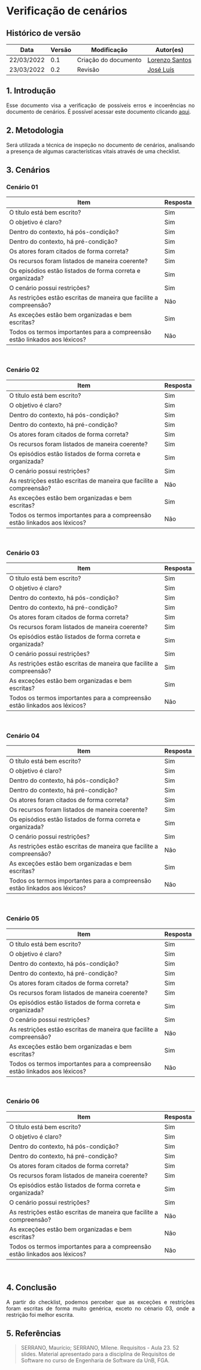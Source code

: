 # Verificação de cenários

## Histórico de versão

|Data | Versão | Modificação | Autor(es)|
| -- | -- | -- | -- |
| 22/03/2022 |  0.1   | Criação do documento |  [Lorenzo Santos](https://github.com/lorenzo7377) |
| 23/03/2022 |  0.2   | Revisão |   [José Luís](https://github.com/joseluis-rt) |



## 1. Introdução
<p style="text-align: justify">
Esse documento visa a verificação de possíveis erros e incoerências no documento de cenários. É possível acessar este documento clicando <a href="https://requisitos-de-software.github.io/2021.2-PontoFacil/elicitacao/cenarios/">aqui</a>.
</p>

## 2. Metodologia
<p style="text-align: justify">Será utilizada a técnica de inspeção no documento de cenários, analisando a presença de algumas características vitais através de uma checklist.</p>

## 3. Cenários
### Cenário 01
|Item | Resposta | 
| -- | -- |
| O título está bem escrito? |  Sim| 
| O objetivo é claro? | Sim| |
|Dentro do contexto, há pós-condição?|	Sim|
|Dentro do contexto, há pré-condição?|	Sim|
|Os atores foram citados de forma correta?|	Sim|
|Os recursos foram listados de maneira coerente?|	Sim|
|Os episódios estão listados de forma correta e organizada?|	Sim|
|O cenário possui restrições?|	Sim|
|As restrições estão escritas de maneira que facilite a compreensão?|	Não|
|As exceções estão bem organizadas e bem escritas?|	Sim|
|Todos os termos importantes para a compreensão estão linkados aos léxicos?|	Não|

<br>

### Cenário 02
|Item | Resposta | 
| -- | -- |
| O título está bem escrito? |  Sim| 
| O objetivo é claro? | Sim| |
|Dentro do contexto, há pós-condição?|	Sim|
|Dentro do contexto, há pré-condição?|	Sim|
|Os atores foram citados de forma correta?|	Sim|
|Os recursos foram listados de maneira coerente?|	Sim|
|Os episódios estão listados de forma correta e organizada?|	Sim|
|O cenário possui restrições?|	Sim|
|As restrições estão escritas de maneira que facilite a compreensão?|	Não|
|As exceções estão bem organizadas e bem escritas?|	Sim|
|Todos os termos importantes para a compreensão estão linkados aos léxicos?|	Não|
<br>

### Cenário 03
|Item | Resposta | 
| -- | -- |
| O título está bem escrito? |  Sim| 
| O objetivo é claro? | Sim| |
|Dentro do contexto, há pós-condição?|	Sim|
|Dentro do contexto, há pré-condição?|	Sim|
|Os atores foram citados de forma correta?|	Sim|
|Os recursos foram listados de maneira coerente?|	Sim|
|Os episódios estão listados de forma correta e organizada?|	Sim|
|O cenário possui restrições?|	Sim|
|As restrições estão escritas de maneira que facilite a compreensão?|	Sim|
|As exceções estão bem organizadas e bem escritas?|	Sim|
|Todos os termos importantes para a compreensão estão linkados aos léxicos?|	Não|

<br>

### Cenário 04
|Item | Resposta | 
| -- | -- |
| O título está bem escrito? |  Sim| 
| O objetivo é claro? | Sim| |
|Dentro do contexto, há pós-condição?|	Sim|
|Dentro do contexto, há pré-condição?|	Sim|
|Os atores foram citados de forma correta?|	Sim|
|Os recursos foram listados de maneira coerente?|	Sim|
|Os episódios estão listados de forma correta e organizada?|	Sim|
|O cenário possui restrições?|	Sim|
|As restrições estão escritas de maneira que facilite a compreensão?|	Não|
|As exceções estão bem organizadas e bem escritas?|	Sim|
|Todos os termos importantes para a compreensão estão linkados aos léxicos?|	Não|

<br>

### Cenário 05
|Item | Resposta | 
| -- | -- |
| O título está bem escrito? |  Sim| 
| O objetivo é claro? | Sim| |
|Dentro do contexto, há pós-condição?|	Sim|
|Dentro do contexto, há pré-condição?|	Sim|
|Os atores foram citados de forma correta?|	Sim|
|Os recursos foram listados de maneira coerente?|	Sim|
|Os episódios estão listados de forma correta e organizada?|	Sim|
|O cenário possui restrições?|	Sim|
|As restrições estão escritas de maneira que facilite a compreensão?|	Não|
|As exceções estão bem organizadas e bem escritas?|	Sim|
|Todos os termos importantes para a compreensão estão linkados aos léxicos?|	Não|

<br>

### Cenário 06
|Item | Resposta | 
| -- | -- |
| O título está bem escrito? |  Sim| 
| O objetivo é claro? | Sim| |
|Dentro do contexto, há pós-condição?|	Sim|
|Dentro do contexto, há pré-condição?|	Sim|
|Os atores foram citados de forma correta?|	Sim|
|Os recursos foram listados de maneira coerente?|	Sim|
|Os episódios estão listados de forma correta e organizada?|	Sim|
|O cenário possui restrições?|	Sim|
|As restrições estão escritas de maneira que facilite a compreensão?|	Não|
|As exceções estão bem organizadas e bem escritas?|	Não|
|Todos os termos importantes para a compreensão estão linkados aos léxicos?|	Não|

<br>

## 4. Conclusão
<p style="text-align: justify">A partir do checklist, podemos perceber que as exceções e restrições foram escritas de forma muito genérica, exceto no cénario 03, onde a restrição foi melhor escrita.</p>

## 5. Referências

> SERRANO, Maurício; SERRANO, Milene. Requisitos - Aula 23. 52 slides. Material apresentado para a disciplina de Requisitos de Software no curso de Engenharia de Software da UnB, FGA.
